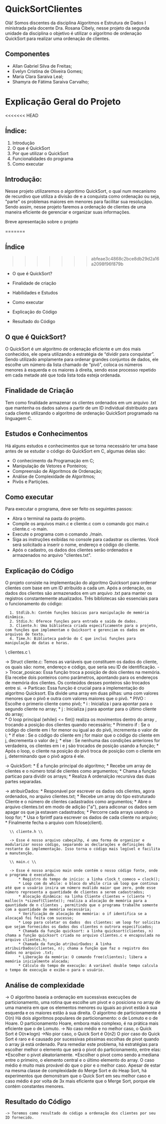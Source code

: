 
# QuickSortClientes
Olá! 
Somos discentes da disciplina Algoritmos e Estrutura de Dados I ministrada pela docente Dra. Rosana Cibely, nesse projeto da segunda unidade da disciplina o objetivo é utilizar o algoritmo de ordenação QuickSort para realizar uma ordenação de clientes.
## Componentes 
* Allan Gabriel Silva de Freitas;
* Evelyn Cristina de Oliveira Gomes;
* Maria Clara Saraiva Leal;
* Shamyra de Fátima Saraiva Carvalho;

# Explicação Geral do Projeto

<<<<<<< HEAD
## Índice:
1. Introdução
2. O que é QuickSort
3. Por que utilizar o QuickSort
4. Funcionalidades do programa
5. Como executar

## Introdução:

Nesse projeto utilizaremos o algoritimo QuickSort, o qual num mecanismo de recurdivo que utiliza a divisão de e a conquista como ordenação ou seja, "parte" os problemas maiores em menores para facilitar sua resoluçãpo. Sendo assim, nesse projeto faremos a ordenação de clientes de uma maneira eficiente de gerenciar e organizar suas informações.  
    
  Breve apresentação sobre o projeto

=======
## Índice
    
>>>>>>> abfeae3c4868c2bce8db29d2a16a2098f96f879b
  * O que é QuickSort?
    
  * Finalidade de criação
    
  * Habilidades e Estudos
    
  * Como executar
    
  * Explicação do Código
    
  * Resultado do Código
    
## O que é QuickSort?
O QuickSort é um algoritmo de ordenação eficiente e um dos mais conhecidos, ele opera utilizando a estratégia de “dividir para conquistar”. Sendo utilizado amplamente para ordenar grandes conjuntos de dados, ele escolhe um número da lista chamado de “pivô", coloca os números menores à esquerda e os maiores à direita, sendo esse processo repetido em cada metade até que toda lista toda esteja ordenada.

## Finalidade de Criação
Tem como finalidade armazenar os clientes ordenados em um arquivo .txt que mantenha os dados salvos a partir de um ID individual distribuido para cada cliente utilizando o algoritmo de ordenação QuickSort programado na linguagem C.

 ## Estudos e Conhecimentos
 Há alguns estudos e conhecimentos que se torna necessário ter uma base antes de se estudar o código do QuickSort em C, algumas delas são:
 - O conhecimento da Programação em C;
 - Manipulação de Vetores e Ponteiros;
 - Compreensão de Algoritmos de Ordenação;
 - Análise de Complexidade de Algoritmos;
 - Pivôs e Partições.
   
 ## Como executar   
 Para executar o programa, deve ser feito os seguintes passos:
- Abra o terminal na pasta do projeto.
- Compile os arquivos main.c e cliente.c com o comando gcc main.c cliente.c -o main.
- Execute o programa com o comando ./main.
- Siga as instruções exibidas no console para cadastrar os clientes. Você será solicitado a inserir o nome, endereço e código do cliente.
- Após o cadastro, os dados dos clientes serão ordenados e armazenados no arquivo "clientes.txt".

 ## Explicação do Código
   O projeto consiste na implementação do algoritmo Quicksort para ordenar clientes com base em um ID atribuído a cada um. Após a ordenação, os dados dos clientes são armazenados em um arquivo .txt para manter os registros constantemente atualizados. Três bibliotecas são essenciais para o funcionamento do código:

      1. Stdlib.h: Contém funções básicas para manipulação de memória dinâmica. 
      2. Stdio.h: Oferece funções para entrada e saída de dados.
      3. Cliente.h: Uma biblioteca criada especificamente para o projeto, com funções que implementam o Quicksort e gerenciam os dados em arquivos de texto.
      4. Time.h: Biblioteca padrão do C que inclui funções para manipulação de datas e horas.

   \\ clientes.c \\ 

  -> Struct cliente.c: Temos as variáveis que constituem os dados do cliente, os quais são: nome, endereço e código, que seria seu ID de identificação.
  -> Trocar_posicao: Essa função troca a posição de dois clientes na memória. Ela recebe dois ponteiros como parâmetros, apontando para os endereços de memória dos clientes. Os conteúdos desses ponteiros são trocados entre si.
  -> Particao: Essa função é crucial para a implementação do algoritmo Quicksort. Ela divide uma array em duas pilhas: uma com valores menores que o pivô e outra com valores maiores que o pivô.
      * PIVO        : Escolhe o primerio cliente como pivô;
      * i           : Inicializa i para apontar para o segundo cliente no array;
      * j           : Inicializa j para apontar para o último cliente do array;  
      * O loop principal (while(i <= fim)) realiza os movimentos dentro do array , trocando a posição dos clientes quando necessário;
      * Primeiro if : Se o código do cliente em i for menor ou igual ao do pivô, incrementa o valor de i;
      * if else     : Se o código do cliente em j for maior que o código do cliente em j, decrementa o valor de j;
      * else        : Se nenhuma das condições anteriores for verdadeira, os clientes em i e j são trocados de posição usando a função;
      * Após o loop, o cliente na posição do pivô troca de posição com o cliente em j, determinando que o pivô agora é ele.  

  -> QuickSort:
      * É a função principal do algoritmo;
      * Recebe um array de clientes e o número total de clientes como argumentos;
      * Chama a função particao para dividir os arrays;
      * Realiza A ordenalção recursiva das duas partes separadas.

  -> atribuirDados:
      * Responável por escrever os dados ods clientes, agora ordenados, no arquivo clientes.txt;
      * Recebe um array do tipo estruturado Cliente e o número de clientes cadastrados como argumentos;
      * Abre o arquivo clientes.txt em modo de adição ("a"), para adiconar os dados sem apagar os que ja estavam cadastrados;
      * Percorre cada arrays usando o loop for;
      * Usa o fprintf para escrever os dados de cada cliente no arquivo;
      * Finalmente fecha o arquivo com fclose(client).

      \\ cliente.h \\

      -> Esse é nosso arquivo cabeçalhp, é uma forma de organizar e modularizar nosso código, separando as declarações e definições do restante da implementação. Isso torna o código mais legível e facilita a manutenção.

      \\ main.c \\

      -> Esse é nosso arquivo main onde contém o nosso código fonte, onde o programa é executado.
          * Registro do tempo de início: a linha clock_t comeco = clock();
          * Loop com do while: o bloco do while cria um loop que continua até que o usuário insira um número mválido maior que zero, pnde esse número representa a quantidade de clientes a serem cadastrados;
          * Alocação dinâmica: na linha Cliente clientes = (cliente *) malloc(n *sizeof(Cliente)); realiza a alocação de memória para a qauntidade de n clientes , permitindo que o programa trabalhe somente com a quantidade de memória necessária;
          * Verificação de alocação de memória: o if identifica se a alocaçaõ foi feita com sucesso;
          * Loop para coletar os dados  dos clientes: um loop for solicita que sejam fornecidos os dados dos clientes n outrora especificados;
          * Chamada da função quicksort: a linha quicksort(clientes, n) chama a função quicksort criada no arquivo clientes.c e encapsulada no arquivo clientes.h;
          * Chamada da função atribuirDados: A linha atribuirDados(clientes, n); chama a função que faz o registro dos dados no arquivo .txt;
          * Liberação da memória: O comando free(clientes); libera a memória inicialmente alocada;
          * Cálculo do tempo de execução: A variável double tempo calcula o tempo de execução e exibe-o para o usuário.

## Análise de complexidade 
  -> O algoritmo baseia a ordenação em sucessivas execuções de particionamento, uma rotina que escolhe um pivot e o posiciona no array de uma maneira em que os elementos menores ou iguais ao pivot estão à sua esquerda e os maiores estão à sua direita.
     O algoritmo de particionamente é O(n)
      Há dois algoritmos populares de particionamento: o de Lomuto e o de Hoare.
      O particionamento Hoare, embora mais complexo, é na prática mais eficiente que o de Lomuto.
    -> No caso médio e no melhor caso, o Quick Sort é O(n∗logn)
      ->No pior caso, o Quick Sort é O(n2)
      O pior caso do Quick Sort é raro e é causado por sucessivas péssimas escolhas de pivot quando o array já está ordenado. Para remediar este problema, há estratégias para escolher melhor o elemento que será o pivot do particionamento, entre elas:
      *Escolher o pivot aleatoriamente.
      *Escolher o pivot como sendo a mediana entre o primeiro, o elemento central e o último elemento do array.
    O caso médio é muito mais provável do que o pior e o melhor caso. Apesar de estar na mesma classe de complexidade do Merge Sort e do Heap Sort, há experimentos que demonstram que o Quick Sort em seu melhor caso e caso médio é por volta de 3x mais eficiente que o Merge Sort, porque ele contém constantes menores.

 ## Resultado do Código
    -> Teremos como resultado do código a ordenação dos clientes por seu ID fornecido.